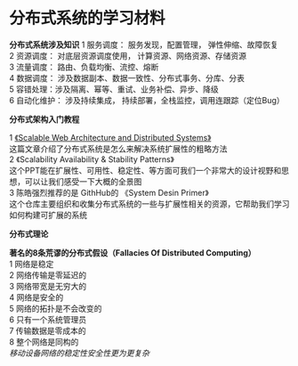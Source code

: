 # 分布式系统的学习材料  
**分布式系统涉及知识** 
  1 服务调度： 服务发现，配置管理， 弹性伸缩、故障恢复  
  2 资源调度： 对底层资源调度使用， 计算资源、网络资源、存储资源  
  3 流量调度： 路由、负载均衡、流控、熔断   
  4 数据调度： 涉及数据副本、数据一致性、分布式事务、分库、分表    
  5 容错处理：涉及隔离、幂等、重试、业务补偿、异步、降级   
  6 自动化维护： 涉及持续集成， 持续部署，全栈监控，调用连跟踪（定位Bug）  

**分布式架构入门教程**

  1 [《Scalable Web Architecture and Distributed Systems》](http://https://www.oschina.net/translate/scalable-web-architecture-and-distributed-systems?cmp)  
  这篇文章介绍了分布式系统是怎么来解决系统扩展性的粗略方法  
  2 《Scalability Availability & Stability Patterns》  
   这个PPT能在扩展性、可用性、稳定性、等方面可我们一个非常大的设计视野和思想，可以让我们感受一下大概的全景图  
  3  陈皓强烈推荐的是 GithHub的 《System Desin Primer》  
   这个仓库主要组织和收集分布式系统的一些与扩展性相关的资源，它帮助我们学习如何构建可扩展的系统  

 **分布式理论**

__著名的8条荒谬的分布式假设（Fallacies Of Distributed Computing）__  
1 网络是稳定  
2 网络传输是零延迟的  
3 网络带宽是无穷大的  
4 网络是安全的  
5 网络的拓扑是不会改变的  
6 只有一个系统管理员  
7 传输数据是零成本的  
8 整个网络是同构的  
*移动设备网络的稳定性安全性更为更复杂*
